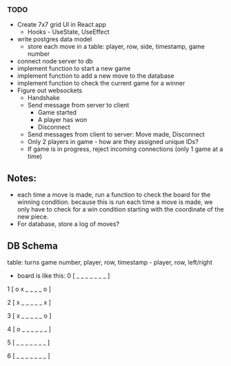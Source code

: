 ### TODO

 - Create 7x7 grid UI in React app
	- Hooks - UseState, UseEffect
- write postgres data model
	- store each move in a table: player, row, side, timestamp, game number
- connect node server to db
- implement function to start a new game
- implement function to add a new move to the database
- implement function to check the current game for a winner
- Figure out websockets
	- Handshake
	- Send message from server to client
		- Game started
		- A player has won
		- Disconnect
	- Send messages from client to server: Move made, Disconnect
	- Only 2 players in game - how are they assigned unique IDs?
	- If game is in progress, reject incoming connections (only 1 game at a time)




## Notes: 
- each time a move is made, run a function to check the board for the winning condition. because this is run each time a move is made, we only have to check for a win condition starting with the coordinate of the new piece.
- For database, store a log of moves?


## DB Schema
table: turns
game number, player, row, timestamp
	- player, row, left/right




- board is like this:
0 [ _ _ _ _ _ _ _ ]

1 [ o x _ _ _ _ o ]

2 [ x _ _ _ _ _ x ]

3 [ x _ _ _ _ _ o ]

4 [ o _ _ _ _ _ _ ]

5 [ _ _ _ _ _ _ _ ]

6 [ _ _ _ _ _ _ _ ]
